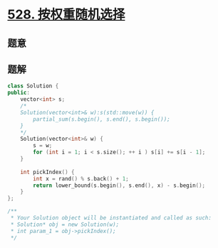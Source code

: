 #  [528. 按权重随机选择](https://leetcode.cn/problems/random-pick-with-weight/)

## 题意



## 题解



```c++
class Solution {
public:
    vector<int> s;
    /*
    Solution(vector<int>& w):s(std::move(w)) {
        partial_sum(s.begin(), s.end(), s.begin());
    }
    */
    Solution(vector<int>& w) {
        s = w;
        for (int i = 1; i < s.size(); ++ i ) s[i] += s[i - 1];
    }
    
    int pickIndex() {
        int x = rand() % s.back() + 1;
        return lower_bound(s.begin(), s.end(), x) - s.begin();
    }
};

/**
 * Your Solution object will be instantiated and called as such:
 * Solution* obj = new Solution(w);
 * int param_1 = obj->pickIndex();
 */
```



```python3

```

